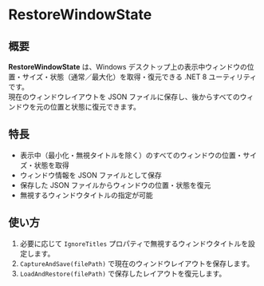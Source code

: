 # RestoreWindowState

## 概要

**RestoreWindowState** は、Windows デスクトップ上の表示中ウィンドウの位置・サイズ・状態（通常／最大化）を取得・復元できる .NET 8 ユーティリティです。  
現在のウィンドウレイアウトを JSON ファイルに保存し、後からすべてのウィンドウを元の位置と状態に復元できます。

## 特長

- 表示中（最小化・無視タイトルを除く）のすべてのウィンドウの位置・サイズ・状態を取得
- ウィンドウ情報を JSON ファイルとして保存
- 保存した JSON ファイルからウィンドウの位置・状態を復元
- 無視するウィンドウタイトルの指定が可能

## 使い方

1. 必要に応じて `IgnoreTitles` プロパティで無視するウィンドウタイトルを設定します。
2. `CaptureAndSave(filePath)` で現在のウィンドウレイアウトを保存します。
3. `LoadAndRestore(filePath)` で保存したレイアウトを復元します。

